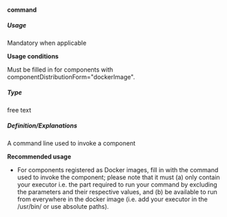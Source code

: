#### command

##### Usage

Mandatory when applicable

**Usage conditions**

Must be filled in for components with componentDistributionForm="dockerImage".

##### Type

free text

##### Definition/Explanations

A command line used to invoke a component

**Recommended usage**

* For components registered as Docker images, fill in with the command used to invoke the component; please note that it must \(a\) only contain your executor i.e. the part required to run your command by excluding the parameters and their respective values, and \(b\) be available to run from everywhere in the docker image \(i.e. add your executor in the /usr/bin/ or use absolute paths\).



